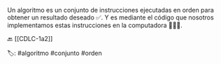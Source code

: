 Un algoritmo es un conjunto de instrucciones ejecutadas en orden para obtener un resultado deseado ✅. Y es mediante el código que nosotros implementamos estas instrucciones en la computadora 🧑🏻‍💻.

🔙 [[CDLC-1a2]]

🏷️: #algoritmo #conjunto #orden 